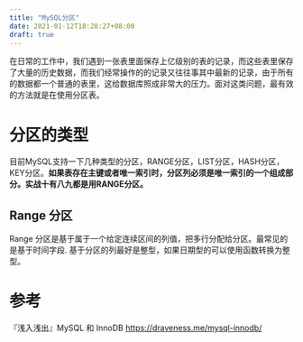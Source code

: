 ```yaml
---
title: "MySQL分区"
date: 2021-01-12T18:28:27+08:00
draft: true
---
```


在日常的工作中，我们遇到一张表里面保存上亿级别的表的记录，而这些表里保存了大量的历史数据，而我们经常操作的的记录又往往事其中最新的记录，由于所有的数据都一个普通的表里，这给数据库照成非常大的压力。面对这类问题，最有效的方法就是在使用分区表。



# 分区的类型

目前MySQL支持一下几种类型的分区，RANGE分区，LIST分区，HASH分区，KEY分区。**如果表存在主键或者唯一索引时，分区列必须是唯一索引的一个组成部分。实战十有八九都是用RANGE分区。**



## Range 分区

Range 分区是基于属于一个给定连续区间的列值，把多行分配给分区。最常见的是基于时间字段. 基于分区的列最好是整型，如果日期型的可以使用函数转换为整型。









# 参考

『浅入浅出』MySQL 和 InnoDB  https://draveness.me/mysql-innodb/

